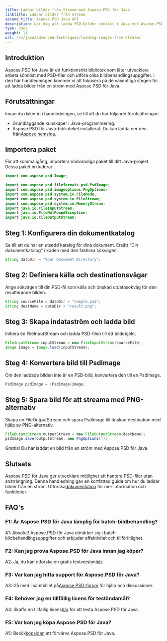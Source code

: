 ```yaml
---
title: Laddar bilder från Stream med Aspose.PSD för Java
linktitle: Laddar bilder från Stream
second_title: Aspose.PSD Java API
description: Lär dig att ladda PSD-bilder sömlöst i Java med Aspose.PSD. Följ vår steg-för-steg-guide för effektiv bildbehandling.
type: docs
weight: 11
url: /sv/java/advanced-techniques/loading-images-from-stream/
---
```

## Introduktion

Aspose.PSD för Java är ett funktionsrikt bibliotek som låter utvecklare arbeta sömlöst med PSD-filer och utföra olika bildbehandlingsuppgifter. I den här handledningen kommer vi att fokusera på de väsentliga stegen för att ladda bilder från en ström med Aspose.PSD för Java.

## Förutsättningar

Innan du dyker in i handledningen, se till att du har följande förutsättningar:

- Grundläggande kunskaper i Java-programmering.
-  Aspose.PSD för Java-biblioteket installerat. Du kan ladda ner den från[Aspose hemsida](https://releases.aspose.com/psd/java/).

## Importera paket

För att komma igång, importera nödvändiga paket till ditt Java-projekt. Dessa paket inkluderar:

```java
import com.aspose.psd.Image;

import com.aspose.psd.fileformats.psd.PsdImage;
import com.aspose.psd.imageoptions.PngOptions;
import com.aspose.psd.system.io.FileMode;
import com.aspose.psd.system.io.FileStream;
import com.aspose.psd.system.io.MemoryStream;
import java.io.FileInputStream;
import java.io.FileNotFoundException;
import java.io.FileOutputStream;
```

## Steg 1: Konfigurera din dokumentkatalog

Se till att du har en utsedd katalog för dina dokument. Ersätt "Din dokumentkatalog" i koden med den faktiska sökvägen.

```java
String dataDir = "Your Document Directory";
```

## Steg 2: Definiera källa och destinationsvägar

Ange sökvägen till din PSD-fil som källa och önskad utdatasökväg för den resulterande bilden.

```java
String sourceFile = dataDir + "sample.psd";
String destName = dataDir + "result.png";
```

## Steg 3: Skapa indataström och ladda bild

Initiera en FileInputStream och ladda PSD-filen till ett bildobjekt.

```java
FileInputStream inputStream = new FileInputStream(sourceFile);
Image image = Image.load(inputStream);
```

## Steg 4: Konvertera bild till PsdImage

Om den laddade bilden inte är en PSD-bild, konvertera den till en PsdImage.

```java
PsdImage psdImage = (PsdImage)image;
```

## Steg 5: Spara bild för att streama med PNG-alternativ

Skapa en FileOutputStream och spara PsdImage till önskad destination med hjälp av PNG-alternativ.

```java
FileOutputStream outputStream = new FileOutputStream(destName);
psdImage.save(outputStream, new PngOptions());
```

Grattis! Du har laddat en bild från en ström med Aspose.PSD för Java.

## Slutsats

Aspose.PSD för Java ger utvecklare möjlighet att hantera PSD-filer utan ansträngning. Denna handledning gav en kortfattad guide om hur du laddar bilder från en ström. Utforska[dokumentation](https://reference.aspose.com/psd/java/) för mer information och funktioner.

## FAQ's

### F1: Är Aspose.PSD för Java lämplig för batch-bildbehandling?

A1: Absolut! Aspose.PSD för Java utmärker sig i batch-bildbehandlingsuppgifter och erbjuder effektivitet och tillförlitlighet.

### F2: Kan jag prova Aspose.PSD för Java innan jag köper?

 A2: Ja, du kan utforska en gratis testversion[här](https://releases.aspose.com/).

### F3: Var kan jag hitta support för Aspose.PSD för Java?

 A3: Gå med i samhället på[Aspose.PSD-forum](https://forum.aspose.com/c/psd/34) för hjälp och diskussioner.

### F4: Behöver jag en tillfällig licens för teständamål?

 A4: Skaffa en tillfällig licens[här](https://purchase.aspose.com/temporary-license/) för att testa Aspose.PSD för Java.

### F5: Var kan jag köpa Aspose.PSD för Java?

 A5: Besök[köpsidan](https://purchase.aspose.com/buy) att förvärva Aspose.PSD för Java.